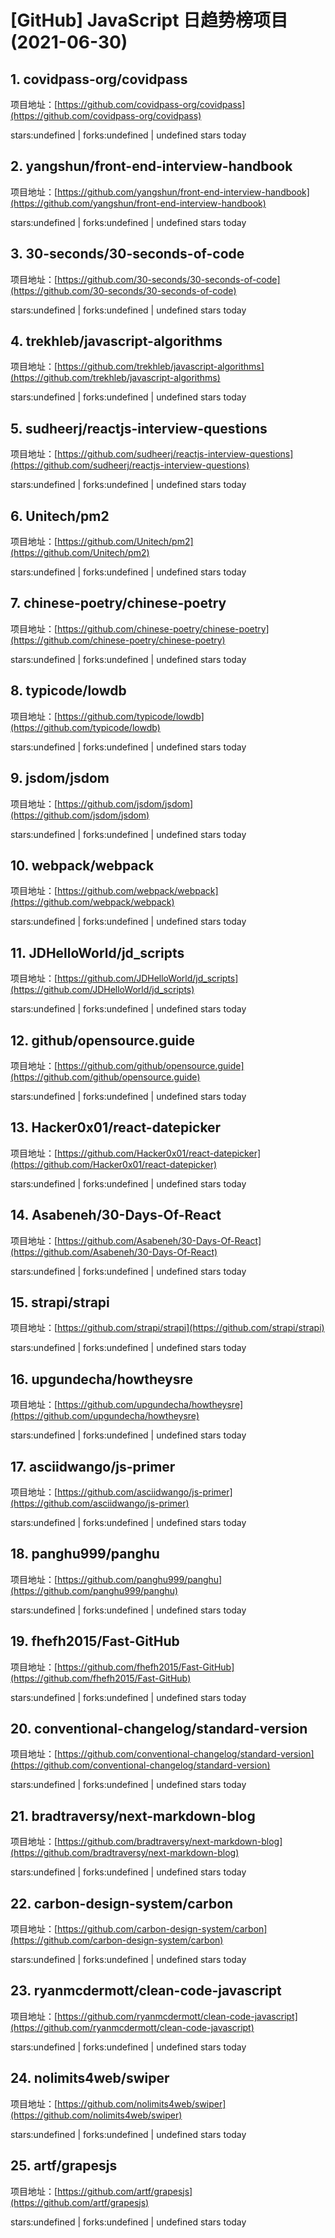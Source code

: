 # [GitHub] JavaScript 日趋势榜项目(2021-06-30)

## 1. covidpass-org/covidpass 

项目地址：[https://github.com/covidpass-org/covidpass](https://github.com/covidpass-org/covidpass)

stars:undefined | forks:undefined | undefined stars today 



## 2. yangshun/front-end-interview-handbook 

项目地址：[https://github.com/yangshun/front-end-interview-handbook](https://github.com/yangshun/front-end-interview-handbook)

stars:undefined | forks:undefined | undefined stars today 



## 3. 30-seconds/30-seconds-of-code 

项目地址：[https://github.com/30-seconds/30-seconds-of-code](https://github.com/30-seconds/30-seconds-of-code)

stars:undefined | forks:undefined | undefined stars today 



## 4. trekhleb/javascript-algorithms 

项目地址：[https://github.com/trekhleb/javascript-algorithms](https://github.com/trekhleb/javascript-algorithms)

stars:undefined | forks:undefined | undefined stars today 



## 5. sudheerj/reactjs-interview-questions 

项目地址：[https://github.com/sudheerj/reactjs-interview-questions](https://github.com/sudheerj/reactjs-interview-questions)

stars:undefined | forks:undefined | undefined stars today 



## 6. Unitech/pm2 

项目地址：[https://github.com/Unitech/pm2](https://github.com/Unitech/pm2)

stars:undefined | forks:undefined | undefined stars today 



## 7. chinese-poetry/chinese-poetry 

项目地址：[https://github.com/chinese-poetry/chinese-poetry](https://github.com/chinese-poetry/chinese-poetry)

stars:undefined | forks:undefined | undefined stars today 



## 8. typicode/lowdb 

项目地址：[https://github.com/typicode/lowdb](https://github.com/typicode/lowdb)

stars:undefined | forks:undefined | undefined stars today 



## 9. jsdom/jsdom 

项目地址：[https://github.com/jsdom/jsdom](https://github.com/jsdom/jsdom)

stars:undefined | forks:undefined | undefined stars today 



## 10. webpack/webpack 

项目地址：[https://github.com/webpack/webpack](https://github.com/webpack/webpack)

stars:undefined | forks:undefined | undefined stars today 



## 11. JDHelloWorld/jd_scripts 

项目地址：[https://github.com/JDHelloWorld/jd_scripts](https://github.com/JDHelloWorld/jd_scripts)

stars:undefined | forks:undefined | undefined stars today 



## 12. github/opensource.guide 

项目地址：[https://github.com/github/opensource.guide](https://github.com/github/opensource.guide)

stars:undefined | forks:undefined | undefined stars today 



## 13. Hacker0x01/react-datepicker 

项目地址：[https://github.com/Hacker0x01/react-datepicker](https://github.com/Hacker0x01/react-datepicker)

stars:undefined | forks:undefined | undefined stars today 



## 14. Asabeneh/30-Days-Of-React 

项目地址：[https://github.com/Asabeneh/30-Days-Of-React](https://github.com/Asabeneh/30-Days-Of-React)

stars:undefined | forks:undefined | undefined stars today 



## 15. strapi/strapi 

项目地址：[https://github.com/strapi/strapi](https://github.com/strapi/strapi)

stars:undefined | forks:undefined | undefined stars today 



## 16. upgundecha/howtheysre 

项目地址：[https://github.com/upgundecha/howtheysre](https://github.com/upgundecha/howtheysre)

stars:undefined | forks:undefined | undefined stars today 



## 17. asciidwango/js-primer 

项目地址：[https://github.com/asciidwango/js-primer](https://github.com/asciidwango/js-primer)

stars:undefined | forks:undefined | undefined stars today 



## 18. panghu999/panghu 

项目地址：[https://github.com/panghu999/panghu](https://github.com/panghu999/panghu)

stars:undefined | forks:undefined | undefined stars today 



## 19. fhefh2015/Fast-GitHub 

项目地址：[https://github.com/fhefh2015/Fast-GitHub](https://github.com/fhefh2015/Fast-GitHub)

stars:undefined | forks:undefined | undefined stars today 



## 20. conventional-changelog/standard-version 

项目地址：[https://github.com/conventional-changelog/standard-version](https://github.com/conventional-changelog/standard-version)

stars:undefined | forks:undefined | undefined stars today 



## 21. bradtraversy/next-markdown-blog 

项目地址：[https://github.com/bradtraversy/next-markdown-blog](https://github.com/bradtraversy/next-markdown-blog)

stars:undefined | forks:undefined | undefined stars today 



## 22. carbon-design-system/carbon 

项目地址：[https://github.com/carbon-design-system/carbon](https://github.com/carbon-design-system/carbon)

stars:undefined | forks:undefined | undefined stars today 



## 23. ryanmcdermott/clean-code-javascript 

项目地址：[https://github.com/ryanmcdermott/clean-code-javascript](https://github.com/ryanmcdermott/clean-code-javascript)

stars:undefined | forks:undefined | undefined stars today 



## 24. nolimits4web/swiper 

项目地址：[https://github.com/nolimits4web/swiper](https://github.com/nolimits4web/swiper)

stars:undefined | forks:undefined | undefined stars today 



## 25. artf/grapesjs 

项目地址：[https://github.com/artf/grapesjs](https://github.com/artf/grapesjs)

stars:undefined | forks:undefined | undefined stars today 



